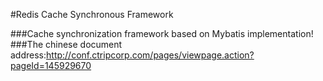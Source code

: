 #Redis Cache Synchronous Framework

###Cache synchronization framework based on Mybatis implementation!
###The chinese document address:http://conf.ctripcorp.com/pages/viewpage.action?pageId=145929670